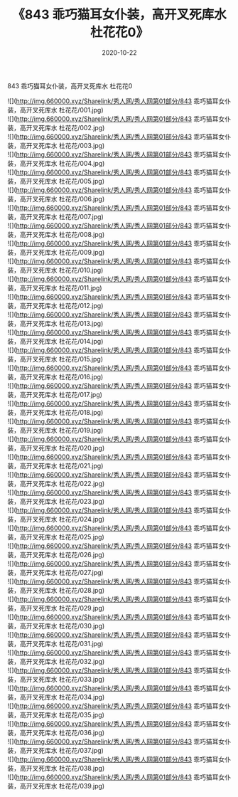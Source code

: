 ﻿---
layout: post
title:  《843 乖巧猫耳女仆装，高开叉死库水 杜花花0》
date:   2020-10-22
img: http://img.660000.xyz/Sharelink/秀人网/秀人网第01部分/843 乖巧猫耳女仆装，高开叉死库水 杜花花0/000.jpg
categories: [美女, 清纯, 唯美]
---

843 乖巧猫耳女仆装，高开叉死库水 杜花花0

  ![](http://img.660000.xyz/Sharelink/秀人网/秀人网第01部分/843 乖巧猫耳女仆装，高开叉死库水 杜花花/001.jpg) <br> ![](http://img.660000.xyz/Sharelink/秀人网/秀人网第01部分/843 乖巧猫耳女仆装，高开叉死库水 杜花花/002.jpg) <br> ![](http://img.660000.xyz/Sharelink/秀人网/秀人网第01部分/843 乖巧猫耳女仆装，高开叉死库水 杜花花/003.jpg) <br> ![](http://img.660000.xyz/Sharelink/秀人网/秀人网第01部分/843 乖巧猫耳女仆装，高开叉死库水 杜花花/004.jpg) <br> ![](http://img.660000.xyz/Sharelink/秀人网/秀人网第01部分/843 乖巧猫耳女仆装，高开叉死库水 杜花花/005.jpg) <br> ![](http://img.660000.xyz/Sharelink/秀人网/秀人网第01部分/843 乖巧猫耳女仆装，高开叉死库水 杜花花/006.jpg) <br> ![](http://img.660000.xyz/Sharelink/秀人网/秀人网第01部分/843 乖巧猫耳女仆装，高开叉死库水 杜花花/007.jpg) <br> ![](http://img.660000.xyz/Sharelink/秀人网/秀人网第01部分/843 乖巧猫耳女仆装，高开叉死库水 杜花花/008.jpg) <br> ![](http://img.660000.xyz/Sharelink/秀人网/秀人网第01部分/843 乖巧猫耳女仆装，高开叉死库水 杜花花/009.jpg) <br> ![](http://img.660000.xyz/Sharelink/秀人网/秀人网第01部分/843 乖巧猫耳女仆装，高开叉死库水 杜花花/010.jpg) <br> ![](http://img.660000.xyz/Sharelink/秀人网/秀人网第01部分/843 乖巧猫耳女仆装，高开叉死库水 杜花花/011.jpg) <br> ![](http://img.660000.xyz/Sharelink/秀人网/秀人网第01部分/843 乖巧猫耳女仆装，高开叉死库水 杜花花/012.jpg) <br> ![](http://img.660000.xyz/Sharelink/秀人网/秀人网第01部分/843 乖巧猫耳女仆装，高开叉死库水 杜花花/013.jpg) <br> ![](http://img.660000.xyz/Sharelink/秀人网/秀人网第01部分/843 乖巧猫耳女仆装，高开叉死库水 杜花花/014.jpg) <br> ![](http://img.660000.xyz/Sharelink/秀人网/秀人网第01部分/843 乖巧猫耳女仆装，高开叉死库水 杜花花/015.jpg) <br> ![](http://img.660000.xyz/Sharelink/秀人网/秀人网第01部分/843 乖巧猫耳女仆装，高开叉死库水 杜花花/016.jpg) <br> ![](http://img.660000.xyz/Sharelink/秀人网/秀人网第01部分/843 乖巧猫耳女仆装，高开叉死库水 杜花花/017.jpg) <br> ![](http://img.660000.xyz/Sharelink/秀人网/秀人网第01部分/843 乖巧猫耳女仆装，高开叉死库水 杜花花/018.jpg) <br> ![](http://img.660000.xyz/Sharelink/秀人网/秀人网第01部分/843 乖巧猫耳女仆装，高开叉死库水 杜花花/019.jpg) <br> ![](http://img.660000.xyz/Sharelink/秀人网/秀人网第01部分/843 乖巧猫耳女仆装，高开叉死库水 杜花花/020.jpg) <br> ![](http://img.660000.xyz/Sharelink/秀人网/秀人网第01部分/843 乖巧猫耳女仆装，高开叉死库水 杜花花/021.jpg) <br> ![](http://img.660000.xyz/Sharelink/秀人网/秀人网第01部分/843 乖巧猫耳女仆装，高开叉死库水 杜花花/022.jpg) <br> ![](http://img.660000.xyz/Sharelink/秀人网/秀人网第01部分/843 乖巧猫耳女仆装，高开叉死库水 杜花花/023.jpg) <br> ![](http://img.660000.xyz/Sharelink/秀人网/秀人网第01部分/843 乖巧猫耳女仆装，高开叉死库水 杜花花/024.jpg) <br> ![](http://img.660000.xyz/Sharelink/秀人网/秀人网第01部分/843 乖巧猫耳女仆装，高开叉死库水 杜花花/025.jpg) <br> ![](http://img.660000.xyz/Sharelink/秀人网/秀人网第01部分/843 乖巧猫耳女仆装，高开叉死库水 杜花花/026.jpg) <br> ![](http://img.660000.xyz/Sharelink/秀人网/秀人网第01部分/843 乖巧猫耳女仆装，高开叉死库水 杜花花/027.jpg) <br> ![](http://img.660000.xyz/Sharelink/秀人网/秀人网第01部分/843 乖巧猫耳女仆装，高开叉死库水 杜花花/028.jpg) <br> ![](http://img.660000.xyz/Sharelink/秀人网/秀人网第01部分/843 乖巧猫耳女仆装，高开叉死库水 杜花花/029.jpg) <br> ![](http://img.660000.xyz/Sharelink/秀人网/秀人网第01部分/843 乖巧猫耳女仆装，高开叉死库水 杜花花/030.jpg) <br> ![](http://img.660000.xyz/Sharelink/秀人网/秀人网第01部分/843 乖巧猫耳女仆装，高开叉死库水 杜花花/031.jpg) <br> ![](http://img.660000.xyz/Sharelink/秀人网/秀人网第01部分/843 乖巧猫耳女仆装，高开叉死库水 杜花花/032.jpg) <br> ![](http://img.660000.xyz/Sharelink/秀人网/秀人网第01部分/843 乖巧猫耳女仆装，高开叉死库水 杜花花/033.jpg) <br> ![](http://img.660000.xyz/Sharelink/秀人网/秀人网第01部分/843 乖巧猫耳女仆装，高开叉死库水 杜花花/034.jpg) <br> ![](http://img.660000.xyz/Sharelink/秀人网/秀人网第01部分/843 乖巧猫耳女仆装，高开叉死库水 杜花花/035.jpg) <br> ![](http://img.660000.xyz/Sharelink/秀人网/秀人网第01部分/843 乖巧猫耳女仆装，高开叉死库水 杜花花/036.jpg) <br> ![](http://img.660000.xyz/Sharelink/秀人网/秀人网第01部分/843 乖巧猫耳女仆装，高开叉死库水 杜花花/037.jpg) <br> ![](http://img.660000.xyz/Sharelink/秀人网/秀人网第01部分/843 乖巧猫耳女仆装，高开叉死库水 杜花花/038.jpg) <br> ![](http://img.660000.xyz/Sharelink/秀人网/秀人网第01部分/843 乖巧猫耳女仆装，高开叉死库水 杜花花/039.jpg) <br>